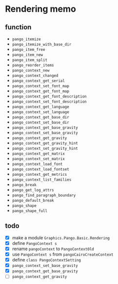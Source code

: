 Rendering memo
==============

function
--------

* `pango_itemize`
* `pango_itemize_with_base_dir`
* `pango_item_free`
* `pango_item_new`
* `pango_item_split`
* `pango_reorder_items`
* `pango_context_new`
* `pango_context_changed`
* `pango_context_get_serial`
* `pango_context_set_font_map`
* `pango_context_get_font_map`
* `pango_context_get_font_description`
* `pango_context_set_font_description`
* `pango_context_get_language`
* `pango_context_set_language`
* `pango_context_get_base_dir`
* `pango_context_set_base_dir`
* `pango_context_get_base_gravity`
* `pango_context_set_base_gravity`
* `pango_context_get_gravity`
* `pango_context_get_gravity_hint`
* `pango_context_set_gravity_hint`
* `pango_context_get_matrix`
* `pango_context_set_matrix`
* `pango_context_load_font`
* `pango_context_load_fontset`
* `pango_context_get_metrics`
* `pango_context_list_families`
* `pango_break`
* `pango_get_log_attrs`
* `pango_find_paragraph_boundary`
* `pango_default_break`
* `pango_shape`
* `pango_shape_full`

todo
----

* [x] make a module `Graphics.Pango.Basic.Rendering`
* [x] define `PangoContext s`
* [x] rename `pangoContext` to `PangoContextOld`
* [x] use `PangoContext s` from `pangoCairoCreateContext`
* [x] define `class PangoContextSetting`
* [x] `pango_context_set_base_gravity`
* [x] `pango_context_get_base_gravity`
* [ ] `pango_context_get_gravity`
